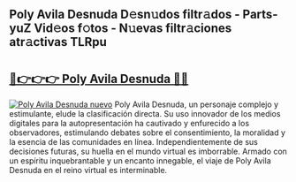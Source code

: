## Poly Avila Desnuda D𝚎sn𝚞dos filtr𝚊dos - Parts-yuZ Vid𝚎os f𝚘tos - N𝚞evas filtr𝚊ciones atr𝚊ctivas TLRpu

# <h2><a href="http://mb14z4.tromn.icu/?c=Poly+Avila+Desnuda">🔗👉👉👉 Poly Avila Desnuda 🔗🔗</a></h2>

[![Poly Avila Desnuda nuevo](https://i.imgur.com/pEAQMta.gif)](http://mb14z4.tromn.icu/?c=Poly+Avila+Desnuda)
Poly Avila Desnuda, un personaje complejo y estimulante, elude la clasificación directa. Su uso innovador de los medios digitales para la autopresentación ha cautivado y enfurecido a los observadores, estimulando debates sobre el consentimiento, la moralidad y la esencia de las comunidades en línea. Independientemente de sus decisiones futuras, su huella en el mundo virtual es imborrable. Armado con un espíritu inquebrantable y un encanto innegable, el viaje de Poly Avila Desnuda en el reino virtual es interminable.
